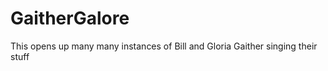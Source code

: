# GaitherGalore

This opens up many many instances of Bill and Gloria Gaither singing their stuff


